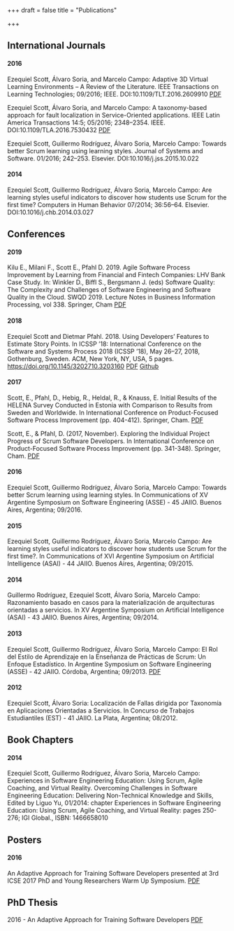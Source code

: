 +++
draft = false
title = "Publications"

+++

## International Journals

#### 2016
Ezequiel Scott, Álvaro Soria, and Marcelo Campo: Adaptive 3D Virtual Learning Environments – A Review of the Literature. IEEE Transactions on Learning Technologies; 09/2016; IEEE. DOI:10.1109/TLT.2016.2609910 <a href="/files/scott2016-TLT.pdf"><span class="label label-primary">PDF</span></a>

Ezequiel Scott, Álvaro Soria, and Marcelo Campo: A taxonomy-based approach for fault localization in Service-Oriented applications. IEEE Latin America Transactions 14:5; 05/2016; 2348–2354. IEEE. DOI:10.1109/TLA.2016.7530432 <a href="/files/scott2016-LA.pdf"><span class="label label-primary">PDF</span></a>

Ezequiel Scott, Guillermo Rodríguez, Álvaro Soria, Marcelo Campo: Towards better Scrum learning using learning styles. Journal of Systems and Software. 01/2016; 242–253. Elsevier. DOI:10.1016/j.jss.2015.10.022

#### 2014
Ezequiel Scott, Guillermo Rodríguez, Álvaro Soria, Marcelo Campo: Are learning styles useful indicators to discover how students use Scrum for the first time? Computers in Human Behavior 07/2014; 36:56–64. Elsevier. DOI:10.1016/j.chb.2014.03.027

## Conferences

#### 2019

Kilu E., Milani F., Scott E., Pfahl D. 2019. Agile Software Process Improvement by Learning from Financial and Fintech Companies: LHV Bank Case Study. In: Winkler D., Biffl S., Bergsmann J. (eds) Software Quality: The Complexity and Challenges of Software Engineering and Software Quality in the Cloud. SWQD 2019. Lecture Notes in Business Information Processing, vol 338. Springer, Cham <a href="/files/SWQD2019.pdf"><span class="label label-primary">PDF</span></a>

#### 2018

Ezequiel Scott and Dietmar Pfahl. 2018. Using Developers’ Features to Estimate Story Points. In ICSSP ’18: International Conference on the Software
and Systems Process 2018 (ICSSP ’18), May 26–27, 2018, Gothenburg, Sweden. ACM, New York, NY, USA, 5 pages. https://doi.org/10.1145/3202710.3203160 
<a href="/files/ICSSP2018-47-author.pdf"><span class="label label-primary">PDF</span></a> <a href="https://github.com/ezequielscott/icssp2018"><span class="label label-primary">Github</span></a>  

#### 2017

Scott, E., Pfahl, D., Hebig, R., Heldal, R., & Knauss, E. Initial Results of the HELENA Survey Conducted in Estonia with Comparison to Results from Sweden and Worldwide. In International Conference on Product-Focused Software Process Improvement (pp. 404-412). Springer, Cham. <a href="/files/scott2017-helena.pdf"><span class="label label-primary">PDF</span></a>

Scott, E., & Pfahl, D. (2017, November). Exploring the Individual Project Progress of Scrum Software Developers. In International Conference on Product-Focused Software Process Improvement (pp. 341-348). Springer, Cham. <a href="/files/PROFES2017.pdf"><span class="label label-primary">PDF</span></a>


#### 2016
Ezequiel Scott, Guillermo Rodríguez, Álvaro Soria, Marcelo Campo: Towards better Scrum learning using learning styles. In Communications of XV Argentine Symposium on Software Engineering (ASSE) - 45 JAIIO. Buenos Aires, Argentina; 09/2016.

#### 2015
Ezequiel Scott, Guillermo Rodríguez, Álvaro Soria, Marcelo Campo: Are learning styles useful indicators to discover how students use Scrum for the first time?. In Communications of XVI Argentine Symposium on Artificial Intelligence (ASAI) - 44 JAIIO. Buenos Aires, Argentina; 09/2015.

#### 2014
Guillermo Rodríguez, Ezequiel Scott, Álvaro Soria, Marcelo Campo: Razonamiento basado en casos para la materialización de arquitecturas orientadas a servicios. In XV Argentine Symposium on Artificial Intelligence (ASAI) - 43 JAIIO. Buenos Aires, Argentina; 09/2014.

#### 2013
Ezequiel Scott, Guillermo Rodríguez, Álvaro Soria, Marcelo Campo: El Rol del Estilo de Aprendizaje en la Enseñanza de Prácticas de Scrum: Un Enfoque Estadístico. In Argentine Symposium on Software Engineering (ASSE) - 42 JAIIO. Córdoba, Argentina; 09/2013. <a href="/files/asse2013.pdf"><span class="label label-primary">PDF</span></a>

#### 2012
Ezequiel Scott, Álvaro Soria: Localización de Fallas dirigida por Taxonomía en Aplicaciones Orientadas a Servicios. In Concurso de Trabajos Estudiantiles (EST) - 41 JAIIO. La Plata, Argentina; 08/2012.  

## Book Chapters

#### 2014
Ezequiel Scott, Guillermo Rodríguez, Álvaro Soria, Marcelo Campo: Experiences in Software Engineering Education: Using Scrum, Agile Coaching, and Virtual Reality. Overcoming Challenges in Software Engineering Education: Delivering Non-Technical Knowledge and Skills, Edited by Liguo Yu, 01/2014: chapter Experiences in Software Engineering Education: Using Scrum, Agile Coaching, and Virtual Reality: pages 250-276; IGI Global., ISBN: 1466658010

## Posters

#### 2016
An Adaptive Approach for Training Software Developers presented at 3rd ICSE 2017 PhD and Young Researchers Warm Up Symposium. <a href="/files/icsewp2016-scott-FINAL.pdf"><span class="label label-primary">PDF</span></a>


## PhD Thesis

2016 - An Adaptive Approach for Training Software Developers <a href="/files/SCOTT-PhDThesis-en.pdf"><span class="label label-primary">PDF</span></a>